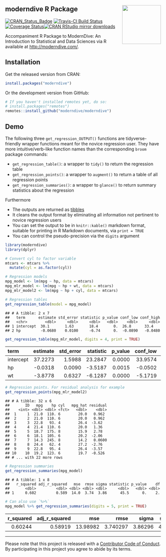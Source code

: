
moderndive R Package <img src="https://github.com/moderndive/moderndive/blob/master/images/hex_blue_text.png?raw=true" align="right" width=125 />
-------------------------------------------------------------------------------------------------------------------------------------------------

[![CRAN\_Status\_Badge](http://www.r-pkg.org/badges/version/moderndive)](https://cran.r-project.org/package=moderndive) [![Travis-CI Build Status](https://travis-ci.org/moderndive/moderndive.svg?branch=master)](https://travis-ci.org/moderndive/moderndive) [![Coverage Status](https://img.shields.io/codecov/c/github/moderndive/moderndive/master.svg)](https://codecov.io/github/moderndive/moderndive?branch=master)[![CRAN RStudio mirror downloads](http://cranlogs.r-pkg.org/badges/moderndive)](http://www.r-pkg.org/pkg/moderndive)

Accompaniment R Package to ModernDive: An Introduction to Statistical and Data Sciences via R available at <http://moderndive.com/>.

Installation
------------

Get the released version from CRAN:

``` r
install.packages("moderndive")
```

Or the development version from GitHub:

``` r
# If you haven't installed remotes yet, do so:
# install.packages("remotes")
remotes::install_github("moderndive/moderndive")
```

Demo
----

The following three `get_regression_OUTPUT()` functions are tidyverse-friendly wrapper functions meant for the novice regression user. They have more intuitive/verb-like function names than the corresponding `broom` package commands:

-   `get_regression_table()`: a wrapper to `tidy()` to return the regression table
-   `get_regression_points()`: a wrapper to `augment()` to return a table of all regression points
-   `get_regression_summaries()`: a wrapper to `glance()` to return summary statistics about the regression

Furthermore

-   The outputs are returned as [tibbles](https://blog.rstudio.com/2016/03/24/tibble-1-0-0/)
-   It cleans the output format by eliminating all information not pertinent to novice regression users
-   You can set the output to be in `knitr::kable()` markdown format, suitable for printing in R Markdown documents, via `print = TRUE`
-   You can control the pseudo-precision via the `digits` argument

``` r
library(moderndive)
library(dplyr)
```

``` r
# Convert cyl to factor variable
mtcars <- mtcars %>% 
  mutate(cyl = as.factor(cyl))

# Regression models
mpg_model <- lm(mpg ~ hp, data = mtcars)
mpg_mlr_model <- lm(mpg ~ hp + wt, data = mtcars)
mpg_mlr_model2 <- lm(mpg ~ hp + cyl, data = mtcars)

# Regression tables
get_regression_table(model = mpg_model)
```

    ## # A tibble: 2 x 7
    ##   term      estimate std_error statistic p_value conf_low conf_high
    ##   <chr>        <dbl>     <dbl>     <dbl>   <dbl>    <dbl>     <dbl>
    ## 1 intercept  30.1       1.63       18.4       0.  26.8      33.4   
    ## 2 hp         -0.0680    0.0100     -6.74      0.  -0.0890   -0.0480

``` r
get_regression_table(mpg_mlr_model, digits = 4, print = TRUE)
```

| term      |  estimate|  std\_error|  statistic|  p\_value|  conf\_low|  conf\_high|
|:----------|---------:|-----------:|----------:|---------:|----------:|-----------:|
| intercept |   37.2273|      1.5988|    23.2847|    0.0000|    33.9574|     40.4972|
| hp        |   -0.0318|      0.0090|    -3.5187|    0.0015|    -0.0502|     -0.0133|
| wt        |   -3.8778|      0.6327|    -6.1287|    0.0000|    -5.1719|     -2.5837|

``` r
# Regression points. For residual analysis for example
get_regression_points(mpg_mlr_model2)
```

    ## # A tibble: 32 x 6
    ##       ID   mpg    hp cyl   mpg_hat residual
    ##    <int> <dbl> <dbl> <fct>   <dbl>    <dbl>
    ##  1     1  21.0  110. 6        20.0   0.962 
    ##  2     2  21.0  110. 6        20.0   0.962 
    ##  3     3  22.8   93. 4        26.4  -3.62  
    ##  4     4  21.4  110. 6        20.0   1.36  
    ##  5     5  18.7  175. 8        15.9   2.78  
    ##  6     6  18.1  105. 6        20.2  -2.06  
    ##  7     7  14.3  245. 8        14.2   0.0600
    ##  8     8  24.4   62. 4        27.2  -2.76  
    ##  9     9  22.8   95. 4        26.4  -3.57  
    ## 10    10  19.2  123. 6        19.7  -0.526 
    ## # ... with 22 more rows

``` r
# Regression summaries
get_regression_summaries(mpg_model)
```

    ## # A tibble: 1 x 8
    ##   r_squared adj_r_squared   mse  rmse sigma statistic p_value    df
    ##       <dbl>         <dbl> <dbl> <dbl> <dbl>     <dbl>   <dbl> <dbl>
    ## 1     0.602         0.589  14.0  3.74  3.86      45.5      0.    2.

``` r
# Can also use `%>%`
mpg_model %>% get_regression_summaries(digits = 5, print = TRUE)
```

|  r\_squared|  adj\_r\_squared|       mse|      rmse|    sigma|  statistic|  p\_value|   df|
|-----------:|----------------:|---------:|---------:|--------:|----------:|---------:|----:|
|     0.60244|          0.58919|  13.98982|  3.740297|  3.86296|    45.4598|         0|    2|

------------------------------------------------------------------------

Please note that this project is released with a [Contributor Code of Conduct](CONDUCT.md). By participating in this project you agree to abide by its terms.
